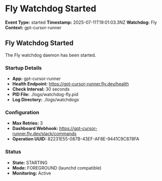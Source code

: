 # Fly Watchdog Started

**Event Type:** started
**Timestamp:** 2025-07-11T19:01:03.3NZ
**Watchdog:** Fly
**Context:** gpt-cursor-runner


## Fly Watchdog Started

The Fly watchdog daemon has been started.

### Startup Details
- **App:** gpt-cursor-runner
- **Health Endpoint:** https://gpt-cursor-runner.fly.dev/health
- **Check Interval:** 30 seconds
- **PID File:** ./logs/watchdog-fly.pid
- **Log Directory:** ./logs/watchdogs

### Configuration
- **Max Retries:** 3
- **Dashboard Webhook:** https://gpt-cursor-runner.fly.dev/slack/commands
- **Operation UUID:** 82231E55-087B-43EF-AF8E-9441C9C878FA

### Status
- **State:** STARTING
- **Mode:** FOREGROUND (launchd compatible)
- **Monitoring:** Active


